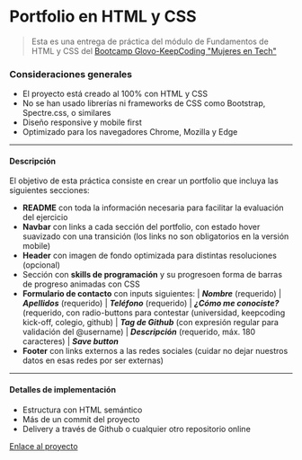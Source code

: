 # Portfolio en HTML y CSS

> Esta es una entrega de práctica del módulo de Fundamentos de HTML y CSS del [Bootcamp Glovo-KeepCoding "Mujeres en Tech"](https://keepcoding.io/nuestros-bootcamps/mujeres-glovo/)

### Consideraciones generales
- El proyecto está creado al 100% con HTML y CSS
- No se han usado librerías ni frameworks de CSS como Bootstrap, Spectre.css,  o similares
- Diseño responsive y mobile first
- Optimizado para los navegadores Chrome, Mozilla y Edge

***

#### Descripción
El objetivo de esta práctica consiste en crear un portfolio que incluya las siguientes secciones:
- **README** con toda la información necesaria para facilitar la evaluación del ejercicio
- **Navbar** con links a cada sección del portfolio, con estado hover suavizado con una transición (los links no son obligatorios en la versión mobile)
- **Header** con imagen de fondo optimizada para distintas resoluciones (opcional)
- Sección con **skills de programación** y su progresoen forma de barras de progreso animadas con CSS
- **Formulario de contacto** con inputs siguientes:
| **_Nombre_** (requerido)
| **_Apellidos_** (requerido)
| **_Teléfono_** (requerido)
| **_¿Cómo me conociste?_** (requerido, con radio-buttons para contestar (universidad, keepcoding kick-off, colegio, github)
| **_Tag de Github_** (con expresión regular para validación del @username)
| **_Descripción_** (requerido, máx. 180 caracteres)
| **_Save button_**
- **Footer** con links externos a las redes sociales (cuidar no dejar nuestros datos en esas redes por ser externas)

***

#### Detalles de implementación
- Estructura con HTML semántico
- Más de un commit del proyecto
- Delivery a través de Github o cualquier otro repositorio online

[Enlace al proyecto](https://blopmardev.github.io/html-css-portfolio/)